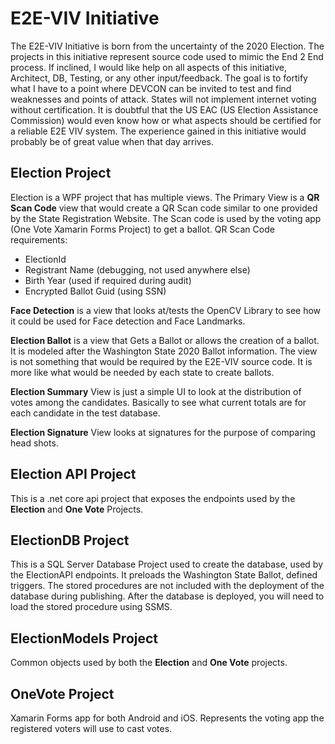 # E2E-VIV Initiative
The E2E-VIV Initiative is born from the uncertainty of the 2020 Election.  The projects in this initiative represent source code used to mimic the End 2 End process.  If inclined, I would like help on all aspects of this initiative, Architect, DB, Testing, or any other input/feedback.  The goal is to fortify what I have to a point where DEVCON can be invited to test and find weaknesses and points of attack.  States will not implement internet voting without certification.  It is doubtful that the US EAC (US Election Assistance Commission) would even know how or what aspects should be certified for a reliable E2E VIV system.  The experience gained in this initiative would probably be of great value when that day arrives.  
## Election Project
Election is a WPF project that has multiple views.  The Primary View is a **QR Scan Code** view that would create a QR Scan code similar to one provided by the State Registration Website.  The Scan code is used by the voting app (One Vote Xamarin Forms Project) to get a ballot. 
QR Scan Code requirements:
- ElectionId
- Registrant Name (debugging, not used anywhere else)
- Birth Year (used if required during audit)
- Encrypted Ballot Guid (using SSN)

**Face Detection** is a view that looks at/tests the OpenCV Library to see how it could be used for Face detection and Face Landmarks.

**Election Ballot** is a view that Gets a Ballot or allows the creation of a ballot.  It is modeled after the Washington State 2020 Ballot information.  The view is not something that would be required by the E2E-VIV source code.  It is more like what would be needed by each state to create ballots.

**Election Summary** View is just a simple UI to look at the distribution of votes among the candidates.  Basically to see what current totals are for each candidate in the test database.

**Election Signature** View looks at signatures for the purpose of comparing head shots.

## Election API Project
This is a .net core api project that exposes the endpoints used by the **Election** and **One Vote** Projects.

## ElectionDB Project
This is a SQL Server Database Project used to create the database, used by the ElectionAPI endpoints.  It preloads the Washington State Ballot, defined triggers.  The stored procedures are not included with the deployment of the database during publishing.  After the database is deployed, you will need to load the stored procedure using SSMS.

## ElectionModels Project
Common objects used by both the **Election** and **One Vote** projects.

## OneVote Project
Xamarin Forms app for both Android and iOS.  Represents the voting app the registered voters will use to cast votes.
